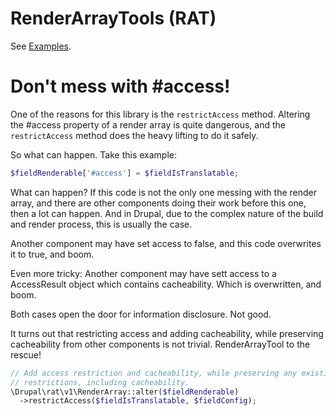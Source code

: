 # RenderArrayTools (RAT)

See [Examples](rat.example.php).

# Don't mess with #access!

One of the reasons for this library is the `restrictAccess` method.
Altering the #access property of a render array is quite dangerous,
and the `restrictAccess` method does the heavy lifting to do it safely.

So what can happen. Take this example:
```php
$fieldRenderable['#access'] = $fieldIsTranslatable;
```

What can happen? If this code is not the only one messing with the render array,
and there are other components doing their work before this one, then a lot can happen.
And in Drupal, due to the complex nature of the build and render process, this is 
usually the case.

Another component may have set access to false, and this code overwrites it to true, and boom.

Even more tricky: Another component may have sett access to a AccessResult object
which contains cacheability. Which is overwritten, and boom.

Both cases open the door for information disclosure. Not good.

It turns out that restricting access and adding cacheability, while preserving 
cacheability from other components is not trivial. RenderArrayTool to the rescue!

```php
// Add access restriction and cacheability, while preserving any existing access
// restrictions, including cacheability.
\Drupal\rat\v1\RenderArray::alter($fieldRenderable)
  ->restrictAccess($fieldIsTranslatable, $fieldConfig);
```

